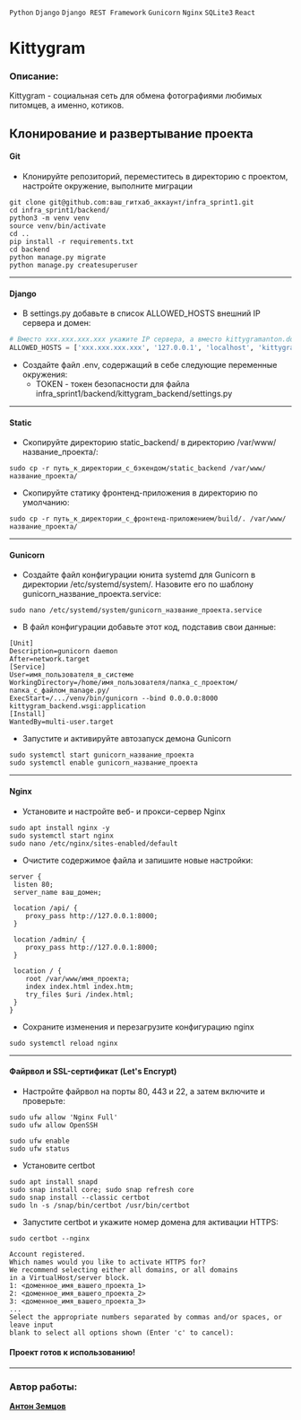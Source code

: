 `Python` `Django` `Django REST Framework` `Gunicorn` `Nginx` `SQLite3` `React`
# Kittygram
### Описание:
Kittygram - социальная сеть для обмена фотографиями любимых питомцев, а именно, котиков.

## Клонирование и развертывание проекта
#### Git
- Клонируйте репозиторий, переместитесь в директорию с проектом, настройте окружение, выполните миграции
```shell
git clone git@github.com:ваш_гитхаб_аккаунт/infra_sprint1.git
cd infra_sprint1/backend/
python3 -m venv venv
source venv/bin/activate
cd ..
pip install -r requirements.txt
cd backend
python manage.py migrate
python manage.py createsuperuser
```
***
#### Django
- В settings.py добавьте в список ALLOWED_HOSTS внешний IP сервера и домен:
```python
# Вместо xxx.xxx.xxx.xxx укажите IP сервера, а вместо kittygramanton.ddns.net – ваше доменное имя.
ALLOWED_HOSTS = ['xxx.xxx.xxx.xxx', '127.0.0.1', 'localhost', 'kittygramanton.ddns.net']
```
- Создайте файл .env, содержащий в себе следующие переменные окружения:
  * TOKEN - токен безопасности для файла infra_sprint1/backend/kittygram_backend/settings.py
***
#### Static
- Скопируйте директорию static_backend/ в директорию /var/www/название_проекта/:
```shell
sudo cp -r путь_к_директории_с_бэкендом/static_backend /var/www/название_проекта/
```
- Скопируйте статику фронтенд-приложения в директорию по умолчанию:
```shell
sudo cp -r путь_к_директории_с_фронтенд-приложением/build/. /var/www/название_проекта/
```
***
#### Gunicorn
- Создайте файл конфигурации юнита systemd для Gunicorn в директории
/etc/systemd/system/. Назовите его по шаблону gunicorn_название_проекта.service:
```shell
sudo nano /etc/systemd/system/gunicorn_название_проекта.service
```
- В файл конфигурации добавьте этот код, подставив свои данные:
```shell
[Unit]
Description=gunicorn daemon
After=network.target
[Service]
User=имя_пользователя_в_системе
WorkingDirectory=/home/имя_пользователя/папка_с_проектом/папка_с_файлом_manage.py/
ExecStart=/.../venv/bin/gunicorn --bind 0.0.0.0:8000 kittygram_backend.wsgi:application
[Install]
WantedBy=multi-user.target 
```
- Запустите и активируйте автозапуск демона Gunicorn
```shell
sudo systemctl start gunicorn_название_проекта
sudo systemctl enable gunicorn_название_проекта
```
***
#### Nginx
- Установите и настройте веб- и прокси-сервер Nginx
```shell
sudo apt install nginx -y
sudo systemctl start nginx
sudo nano /etc/nginx/sites-enabled/default 
```
- Очистите содержимое файла и запишите новые настройки:
```text
server {
 listen 80;
 server_name ваш_домен;
 
 location /api/ {
    proxy_pass http://127.0.0.1:8000;
 }

 location /admin/ {
    proxy_pass http://127.0.0.1:8000;
 }
 
 location / {
    root /var/www/имя_проекта;
    index index.html index.htm;
    try_files $uri /index.html;
 }
}
```
- Сохраните изменения и перезагрузите конфигурацию nginx
```shell
sudo systemctl reload nginx
```
***
#### Файрвол и SSL-сертификат (Let's Encrypt)
- Настройте файрвол на порты 80, 443 и 22, а затем включите и проверьте:
```shell
sudo ufw allow 'Nginx Full'
sudo ufw allow OpenSSH

sudo ufw enable
sudo ufw status
```
- Установите certbot
```shell
sudo apt install snapd
sudo snap install core; sudo snap refresh core
sudo snap install --classic certbot
sudo ln -s /snap/bin/certbot /usr/bin/certbot 
```
- Запустите certbot и укажите номер домена для активации HTTPS:
```shell
sudo certbot --nginx

Account registered.
Which names would you like to activate HTTPS for?
We recommend selecting either all domains, or all domains
in a VirtualHost/server block.
1: <доменное_имя_вашего_проекта_1>
2: <доменное_имя_вашего_проекта_2>
3: <доменное_имя_вашего_проекта_3>
...
Select the appropriate numbers separated by commas and/or spaces, or leave input
blank to select all options shown (Enter 'c' to cancel):
```

#### Проект готов к использованию!
***
### Автор работы:
**[Антон Земцов](https://github.com/antonata-c)**
